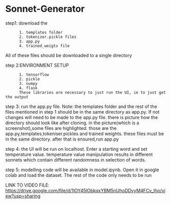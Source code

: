 # Sonnet-Generator
step1: download the 

          1. templates folder
          2. tokenizer.pickle files
          3. app.py 
          4. trained_weigts file  
          
  All of these files should be downloaded to a single directory

step 2:ENVIRONMENT SETUP

          1. tensorflow 
          2. pickle
          3. numpy
          4. flask
          These libraries are necessary to just run the UI, ie to just get the output
          
step 3: run the app.py file. Note: the templates folder and the rest of the files mentioned in step 1 should be in the same directory as app.py. If not changes will need to be made to the app.py file. there is picture how the directory should look like after cloning. in the picture(which is a screenshot),some files are highlighted. those are the app.py,templates,tokeniser.pickles and trained weights. these files must be in the same directory. after that is ensured,run app.py



step 4: the UI will be run on localhost. Enter a starting word and set temperature value. temperature value manipulation results in different sonnets which contain different randomness in selection of words.

step 5: modelling code will be available in model.ipynb. Open it in google colab and load the dataset. The rest of the code only needs to be run


LINK TO VIDEO FILE: https://drive.google.com/file/d/1lOY45lObkqxYBM5nUhoDDvyM4FCv_Iho/view?usp=sharing
